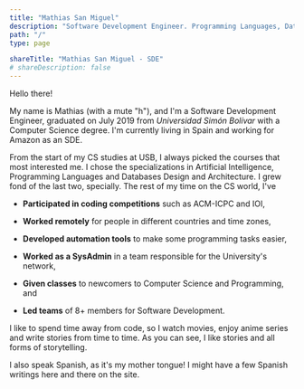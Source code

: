 ```yaml
---
title: "Mathias San Miguel"
description: "Software Development Engineer. Programming Languages, Databases and Artificial Intelligence."
path: "/"
type: page

shareTitle: "Mathias San Miguel - SDE"
# shareDescription: false
---
```


Hello there!

My name is Mathias (with a mute "h"), and I'm a Software Development Engineer, graduated on July 2019 from _Universidad Simón Bolívar_ with a Computer Science degree. I'm currently living in Spain and working for Amazon as an SDE.

From the start of my CS studies at USB, I always picked the courses that most interested me. I chose the specializations in Artificial Intelligence, Programming Languages and Databases Design and Architecture. I grew fond of the last two, specially. The rest of my time on the CS world, I've

- **Participated in coding competitions** such as ACM-ICPC and IOI,

- **Worked remotely** for people in different countries and time zones,

- **Developed automation tools** to make some programming tasks easier,

- **Worked as a SysAdmin** in a team responsible for the University's network,

- **Given classes** to newcomers to Computer Science and Programming, and

- **Led teams** of 8+ members for Software Development.

I like to spend time away from code, so I watch movies, enjoy anime series and write stories from time to time. As you can see, I like stories and all forms of storytelling.

I also speak Spanish, as it's my mother tongue! I might have a few Spanish writings here and there on the site.
